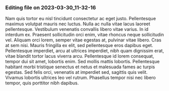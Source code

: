 

### Editing file on 2023-03-30_11-32-16

Nam quis tortor eu nisl tincidunt consectetur ac eget justo. Pellentesque maximus volutpat mauris nec luctus. Nulla ac nulla vitae lacus laoreet pellentesque. Vestibulum venenatis convallis libero vitae varius. In id interdum ex. Praesent sollicitudin orci enim, vitae rhoncus neque sollicitudin vel. Aliquam orci lorem, semper vitae egestas at, pulvinar vitae libero. Cras at sem nisi. Mauris fringilla ex elit, sed pellentesque eros dapibus eget. Pellentesque imperdiet, arcu at ultrices imperdiet, nibh quam dignissim erat, vitae blandit tortor lacus viverra arcu. Pellentesque id lorem consequat, tempor dui sit amet, lobortis enim. Sed mollis mattis lobortis. Pellentesque habitant morbi tristique senectus et netus et malesuada fames ac turpis egestas. Sed felis orci, venenatis at imperdiet sed, sagittis quis velit. Vivamus lobortis ultrices leo vel rutrum. Phasellus tempor nisi nec libero tempor, quis porttitor nibh dapibus.


